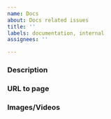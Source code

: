```yaml
---
name: Docs
about: Docs related issues
title: ''
labels: documentation, internal
assignees: ''

---
```


### Description
<!--- Describe what the problem is. -->

### URL to page
<!--- Add a URL to a specific documentation page where the issue occurs. -->

### Images/Videos
<!--- Add a visual representation of the issue if needed. -->



<!--- Please remember to add other required labels for better searchability -->
